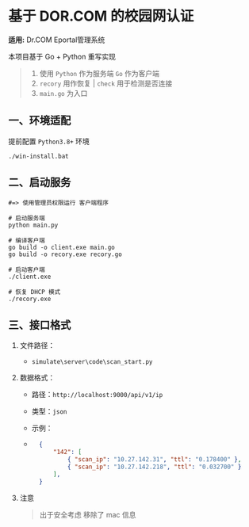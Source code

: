 # 基于 DOR.COM 的校园网认证

**适用:**
Dr.COM Eportal管理系统

本项目基于 Go + Python 重写实现
>
> 1. 使用 `Python` 作为服务端 `Go`  作为客户端
> 2. `recory` 用作恢复 | `check` 用于检测是否连接
> 3. `main.go` 为入口

## 一、环境适配

提前配置 `Python3.8+` 环境

    ./win-install.bat

## 二、启动服务

```shell
#=> 使用管理员权限运行 客户端程序

# 启动服务端
python main.py

# 编译客户端
go build -o client.exe main.go
go build -o recory.exe recory.go

# 启动客户端
./client.exe

# 恢复 DHCP 模式
./recory.exe
```

## 三、接口格式

1. 文件路径：
    + `simulate\server\code\scan_start.py`

2. 数据格式：
    + 路径：`http://localhost:9000/api/v1/ip`
    + 类型：`json`
    + 示例：

    + ```json
        {
            "142": [
                { "scan_ip": "10.27.142.31", "ttl": "0.178400" },
                { "scan_ip": "10.27.142.218", "ttl": "0.032700" }
            ],
        }
        ```

3. 注意
    > 出于安全考虑 移除了 mac 信息
